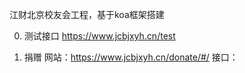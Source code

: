 江财北京校友会工程，基于koa框架搭建

0. 测试接口
https://www.jcbjxyh.cn/test

1. 捐赠
网站：https://www.jcbjxyh.cn/donate/#/
接口：
